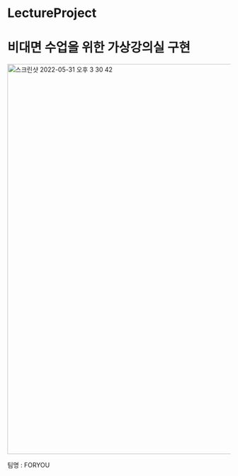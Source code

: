 # LectureProject
<h1>비대면 수업을 위한 가상강의실 구현</h1>
<img width="880" alt="스크린샷 2022-05-31 오후 3 30 42" src="https://user-images.githubusercontent.com/44064257/171107304-7f13be26-a6c8-4390-86e4-581f4aa380eb.png">
<p>팀명 : FORYOU</p>
